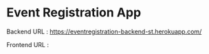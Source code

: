 # Event Registration App
 
Backend URL : https://eventregistration-backend-st.herokuapp.com/

Frontend URL : 
